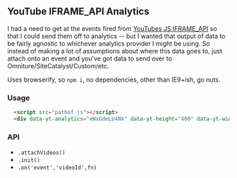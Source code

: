 ## YouTube IFRAME_API Analytics
I had a need to get at the events fired from [YouTubes JS IFRAME_API](https://developers.google.com/youtube/iframe_api_reference) so that I could send them off to analytics -- but I wanted that output of data to be fairly agnostic to whichever analytics provider I might be using. So instead of making a lot of assumptions about where this data goes to, just attach onto an event and you've got data to send over to Omniture/SiteCatalyst/Custom/etc.

Uses browserify, so `npm i`, no dependencies, other than IE9+ish, go nuts.

### Usage
```html
  <script src="pathof.js"></script>
  <div data-yt-analytics="eWxGdmLU4Nk" data-yt-height="400" data-yt-width="600"></div>
```

### API
- `.attachVideos()`
- `.init()`
- `.on('event','videoId',fn)`